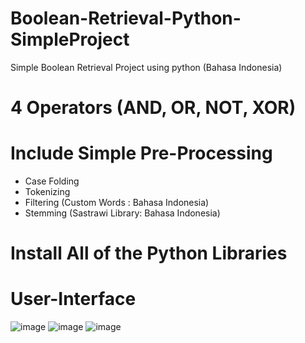 # Boolean-Retrieval-Python-SimpleProject
Simple Boolean Retrieval Project using python (Bahasa Indonesia)

# 4 Operators (AND, OR, NOT, XOR)

# Include Simple Pre-Processing
- Case Folding
- Tokenizing
- Filtering (Custom Words : Bahasa Indonesia)
- Stemming (Sastrawi Library: Bahasa Indonesia)

# Install All of the Python Libraries

# User-Interface
![image](https://github.com/nuridho/Boolean-Retrieval-Python-SimpleProject/assets/91199758/ae3a3e55-08b5-41cd-b077-d2bbf37d96f0)
![image](https://github.com/nuridho/Boolean-Retrieval-Python-SimpleProject/assets/91199758/c460f01e-41ee-4e19-8bc9-1ce8616333e9)
![image](https://github.com/nuridho/Boolean-Retrieval-Python-SimpleProject/assets/91199758/672c7f35-5d0d-49c2-bdcc-284d148c6a76)

